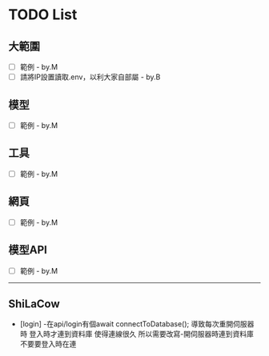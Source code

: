 # TODO List

## 大範圍
- [ ] 範例 - by.M
- [ ] 請將IP設置讀取.env，以利大家自部屬 - by.B

## 模型
- [ ] 範例 - by.M

## 工具
- [ ] 範例 - by.M

## 網頁
- [ ] 範例 - by.M

## 模型API
- [ ] 範例 - by.M

-----------------------
## ShiLaCow
- [login] -在api/login有個await connectToDatabase();
導致每次重開伺服器時 登入時才連到資料庫 使得連線很久
所以需要改寫-開伺服器時連到資料庫 不要要登入時在連
